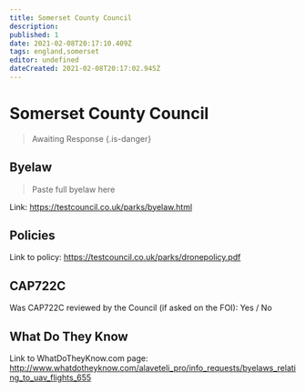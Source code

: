 ```yaml
---
title: Somerset County Council
description:
published: 1
date: 2021-02-08T20:17:10.409Z
tags: england,somerset
editor: undefined
dateCreated: 2021-02-08T20:17:02.945Z
---
```


# Somerset County Council
>  Awaiting Response
> {.is-danger}

## Byelaw
> Paste full byelaw here

Link:
https://testcouncil.co.uk/parks/byelaw.html

## Policies
Link to policy:
https://testcouncil.co.uk/parks/dronepolicy.pdf

## CAP722C

Was CAP722C reviewed by the Council (if asked on the FOI): Yes / No

## What Do They Know

Link to WhatDoTheyKnow.com page:
http://www.whatdotheyknow.com/alaveteli_pro/info_requests/byelaws_relating_to_uav_flights_655

